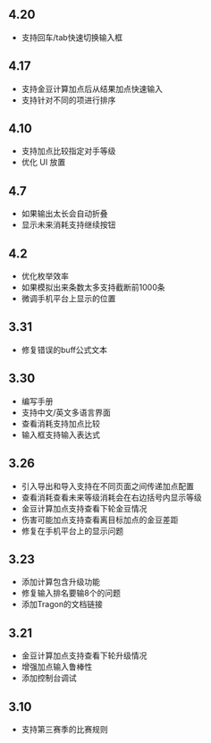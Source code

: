 ## 4.20

+ 支持回车/tab快速切换输入框

## 4.17

+ 支持金豆计算加点后从结果加点快速输入
+ 支持针对不同的项进行排序

## 4.10

+ 支持加点比较指定对手等级
+ 优化 UI 放置

## 4.7

+ 如果输出太长会自动折叠
+ 显示未来消耗支持继续按钮

## 4.2

+ 优化枚举效率
+ 如果模拟出来条数太多支持截断前1000条
+ 微调手机平台上显示的位置

## 3.31

+ 修复错误的buff公式文本

## 3.30

+ 编写手册
+ 支持中文/英文多语言界面
+ 查看消耗支持加点比较
+ 输入框支持输入表达式

## 3.26

+ 引入导出和导入支持在不同页面之间传递加点配置
+ 查看消耗查看未来等级消耗会在右边括号内显示等级
+ 金豆计算加点支持查看下轮金豆情况
+ 伤害可能加点支持查看离目标加点的金豆差距
+ 修复在手机平台上的显示问题

## 3.23

+ 添加计算包含升级功能
+ 修复输入排名要输8个的问题
+ 添加Tragon的文档链接

## 3.21

+ 金豆计算加点支持查看下轮升级情况
+ 增强加点输入鲁棒性
+ 添加控制台调试

## 3.10

+ 支持第三赛季的比赛规则